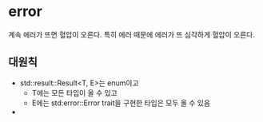 # error

계속 에러가 뜨면 혈압이 오른다. 특히 에러 때문에 에러가 뜨 심각하게 혈압이 오른다.

## 대원칙

- std::result::Result<T, E>는 enum이고
  - T에는 모든 타입이 올 수 있고
  - E에는 std:error::Error trait을 구현한 타입은 모두 올 수 있음
-

